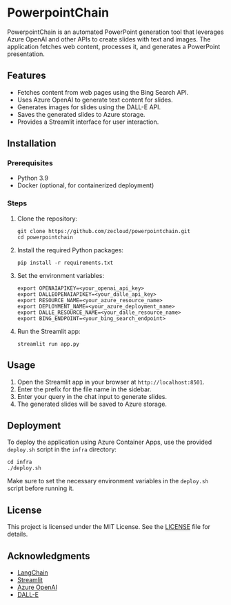 # PowerpointChain

PowerpointChain is an automated PowerPoint generation tool that leverages Azure OpenAI and other APIs to create slides with text and images. The application fetches web content, processes it, and generates a PowerPoint presentation.

## Features

- Fetches content from web pages using the Bing Search API.
- Uses Azure OpenAI to generate text content for slides.
- Generates images for slides using the DALL-E API.
- Saves the generated slides to Azure storage.
- Provides a Streamlit interface for user interaction.

## Installation

### Prerequisites

- Python 3.9
- Docker (optional, for containerized deployment)

### Steps

1. Clone the repository:
   ```
   git clone https://github.com/zecloud/powerpointchain.git
   cd powerpointchain
   ```

2. Install the required Python packages:
   ```
   pip install -r requirements.txt
   ```

3. Set the environment variables:
   ```
   export OPENAIAPIKEY=<your_openai_api_key>
   export DALLEOPENAIAPIKEY=<your_dalle_api_key>
   export RESOURCE_NAME=<your_azure_resource_name>
   export DEPLOYMENT_NAME=<your_azure_deployment_name>
   export DALLE_RESOURCE_NAME=<your_dalle_resource_name>
   export BING_ENDPOINT=<your_bing_search_endpoint>
   ```

4. Run the Streamlit app:
   ```
   streamlit run app.py
   ```

## Usage

1. Open the Streamlit app in your browser at `http://localhost:8501`.
2. Enter the prefix for the file name in the sidebar.
3. Enter your query in the chat input to generate slides.
4. The generated slides will be saved to Azure storage.

## Deployment

To deploy the application using Azure Container Apps, use the provided `deploy.sh` script in the `infra` directory:

```
cd infra
./deploy.sh
```

Make sure to set the necessary environment variables in the `deploy.sh` script before running it.

## License

This project is licensed under the MIT License. See the [LICENSE](LICENSE) file for details.

## Acknowledgments

- [LangChain](https://github.com/langchain/langchain)
- [Streamlit](https://github.com/streamlit/streamlit)
- [Azure OpenAI](https://azure.microsoft.com/en-us/services/cognitive-services/openai-service/)
- [DALL-E](https://openai.com/dall-e/)
